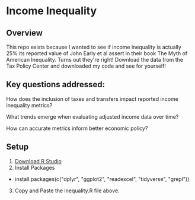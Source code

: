 # Income Inequality

## Overview
This repo exists because I wanted to see if income inequality is actually 25% its reported value of John Early et al assert in their book The Myth of American Inequality. Turns out they're right! Download the data from the Tax Policy Center and downloaded my code and see for yourself!

## Key questions addressed:

How does the inclusion of taxes and transfers impact reported income inequality metrics?

What trends emerge when evaluating adjusted income data over time?

How can accurate metrics inform better economic policy?

## Setup
1) [Download R Studio](https://posit.co/downloads/)
2) Install Packages
 - install.packages(c("dplyr", "ggplot2", "readexcel", "tidyverse", "grepl"))
3) Copy and Paste the inequality.R file above.
